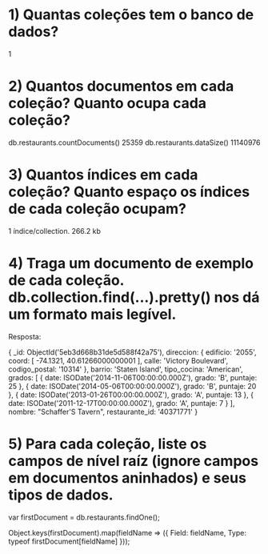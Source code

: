 # 1) Quantas coleções tem o banco de dados?
1

# 2) Quantos documentos em cada coleção? Quanto ocupa cada coleção?
db.restaurants.countDocuments()
  25359
db.restaurants.dataSize()
  11140976

# 3) Quantos índices em cada coleção? Quanto espaço os índices de cada coleção ocupam?
1 índice/collection.
266.2 kb

# 4) Traga um documento de exemplo de cada coleção. db.collection.find(...).pretty() nos dá um formato mais legível.
Resposta: 

 {
    _id: ObjectId('5eb3d668b31de5d588f42a75'),
    direccion: {
      edificio: '2055',
      coord: [ -74.1321, 40.61266000000001 ],
      calle: 'Victory Boulevard',
      codigo_postal: '10314'
    },
    barrio: 'Staten Island',
    tipo_cocina: 'American',
    grados: [
      {
        date: ISODate('2014-11-06T00:00:00.000Z'),
        grado: 'B',
        puntaje: 25
      },
      {
        date: ISODate('2014-05-06T00:00:00.000Z'),
        grado: 'B',
        puntaje: 20
      },
      {
        date: ISODate('2013-01-26T00:00:00.000Z'),
        grado: 'A',
        puntaje: 13
      },
      {
        date: ISODate('2011-12-17T00:00:00.000Z'),
        grado: 'A',
        puntaje: 7
      }
    ],
    nombre: "Schaffer'S Tavern",
    restaurante_id: '40371771'
  }


# 5) Para cada coleção, liste os campos de nível raíz (ignore campos em documentos aninhados) e seus tipos de dados.
var firstDocument = db.restaurants.findOne();

Object.keys(firstDocument).map(fieldName => ({
    Field: fieldName,
    Type: typeof firstDocument[fieldName]
}));